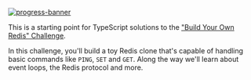 [![progress-banner](https://backend.codecrafters.io/progress/redis/b0f0d9b1-3c9c-4ac3-a06c-7fc22e9edd68)](https://app.codecrafters.io/users/codecrafters-bot?r=2qF)

This is a starting point for TypeScript solutions to the
["Build Your Own Redis" Challenge](https://codecrafters.io/challenges/redis).

In this challenge, you'll build a toy Redis clone that's capable of handling
basic commands like `PING`, `SET` and `GET`. Along the way we'll learn about
event loops, the Redis protocol and more.
